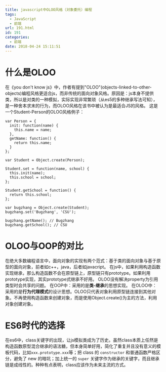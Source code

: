 ```yaml
---
title: javascript中OLOO风格（对象委托）编程
tags:
  - JavaScript
  - 前端
url: 191.html
id: 191
categories:
  - 前端
date: 2018-04-24 15:11:51
---
```


什么是OLOO
=======

在《you don't know js》中，作者有提到"OLOO"(objects-linked-to-other-objects)编程风格更适合js，而非传统的面向对象风格。原因是：js本身不提供类，所以是对类的一种模拟，实际实现非常繁琐（从es5的多种继承写法可知），是一种舍本求末的行为，而OLOO风格在该书中被认为是最适合JS的风格。 这是一个Student-Person的OLOO风格例子：

    var Person = {
      init: function(name) {
        this.name = name;
      },
      getName: function() {
        return this.name;
      }
    };
    
    var Student = Object.create(Person);
    
    Student.set = function(name, school) {
      this.init(name);
      this.school = school;
    };
    
    Student.getSchool = function() {
      return this.school;
    };
    
    var bugzhang = Object.create(Student);
    bugzhang.set('Bugzhang', 'CSU');
    
    bugzhang.getName(); // Bugzhang
    bugzhang.getSchool(); // CSU
    

OLOO与OOP的对比
===========

在绝大多数编程语言中，面向对象的实现有两个范式：基于类的面向对象与基于原型的面向对象，前者如c++，java，后者如javacript。 在js中，如果利用构造函数实现继承，那么构造函数不会在原型链上，原型链只有prototype。如果利用prototype实现，其实prototype式继承不好用。 OLOO没有解决property为引用类型时会共享的问题。 在OOP中：采用的是**类-继承**的思想实现。 在OLOO中：采用的是**行为代理模式**的设计思想。OLOO只代表对象利用原型链连接到其他对象。不再使用构造函数来创建对象，而是使用Object.create()为主的方法，利用对象创建对象。

ES6时代的选择
========

在es6中，class关键字的出现，让js模拟类成为了历史。虽然class本质上任然是构造函数原型混合继承的语法糖，但本身简单好用，简化了重复并且没有意义的模板代码，比如`xxx.prototype.xxx`等；把 class 的 `constructor` 和普通函数严格区分，避免了 new 的暗坑；加上统一的 `super` 关键字作为继承的关键字，而且继承链是成线性的。种种有点表明，class应该作为未来主流的方式。